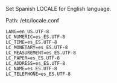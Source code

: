 Set Spanish LOCALE for English language.

Path: /etc/locale.conf
```SH
LANG=en_US.UTF-8
LC_NUMERIC=es_ES.UTF-8
LC_TIME=es_ES.UTF-8
LC_MONETARY=es_ES.UTF-8
LC_MEASUREMENT=es_ES.UTF-8
LC_PAPER=es_ES.UTF-8
LC_ADDRESS=es_ES.UTF-8
LC_NAME=es_ES.UTF-8
LC_TELEPHONE=es_ES.UTF-8
```
